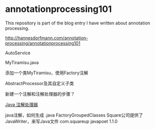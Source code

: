 # annotationprocessing101
This repository is part of the blog entry I have written about annotation processing.

http://hannesdorfmann.com/annotation-processing/annotationprocessing101


AutoService

MyTiramisu.java

添加一个类MyTiramisu，使用Factory注解



AbstractProcessor及其自定义子类

新建一个注解和注解处理器的步骤？

[Java 注解处理器](https://blog.csdn.net/lihenair/article/details/51732217)

java注解，如何生成 .java 
FactoryGroupedClasses
Square公司提供了JavaWriter，来写Java文件
    <dependency>
      <groupId>com.squareup</groupId>
      <artifactId>javapoet</artifactId>
      <version>1.1.0</version>
    </dependency>